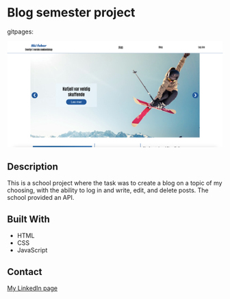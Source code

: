# Blog semester project

gitpages: 

![image](https://github.com/HermanJasser/folder-for-images/blob/main/img/skifeber-blog-screenshot.png)

## Description

This is a school project where the task was to create a blog on a topic of my choosing, with the ability to log in and write, edit, and delete posts. The school provided an API. 

## Built With

- HTML
- CSS
- JavaScript

## Contact

[My LinkedIn page](www.linkedin.com/in/herman-jasser-b36122312)
